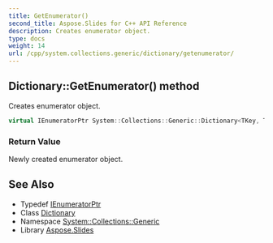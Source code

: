 ```yaml
---
title: GetEnumerator()
second_title: Aspose.Slides for C++ API Reference
description: Creates enumerator object.
type: docs
weight: 14
url: /cpp/system.collections.generic/dictionary/getenumerator/
---
```

## Dictionary::GetEnumerator() method


Creates enumerator object.

```cpp
virtual IEnumeratorPtr System::Collections::Generic::Dictionary<TKey, TValue>::GetEnumerator() override
```


### Return Value

Newly created enumerator object.

## See Also

* Typedef [IEnumeratorPtr](./ienumeratorptr/)
* Class [Dictionary](./)
* Namespace [System::Collections::Generic](../)
* Library [Aspose.Slides](../../)